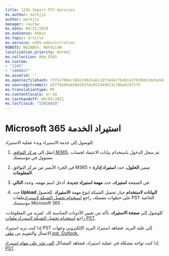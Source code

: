 ```yaml
---
title: 1245-Import-PST-Services
ms.author: markjjo
author: markjjo
manager: lauraw
ms.date: 04/21/2020
ms.audience: Admin
ms.topic: article
ms.service: o365-administration
ROBOTS: NOINDEX, NOFOLLOW
localization_priority: Normal
ms.collection: Adm_O365
ms.custom:
- "1245"
- "1800027"
ms.assetid: ''
ms.openlocfilehash: 73fb170bec3692c0631a6c2df3e9a77b4b1e2f820ddcde3ed46cfe283ef3ba74
ms.sourcegitcommit: b5f7da89a650d2915dc652449623c78be6247175
ms.translationtype: MT
ms.contentlocale: ar-SA
ms.lasthandoff: 08/05/2021
ms.locfileid: "53918418"
---
```

# <a name="microsoft-365-import-service"></a>Microsoft 365 استيراد الخدمة

للوصول إلى خدمة الاستيراد وبدء عملية الاستيراد:

1. انتقل إلى [مركز التوافق M365](https://compliance.microsoft.com/)، ثم سجل الدخول باستخدام بيانات الاعتماد لحساب مسؤول في مؤسستك.

1. في الجزء الأيسر من مركز التوافق M365 ضمن **الحلول،** حدد **استيراد إدارة**  >  **المعلومات**.

1. في الصفحة **استيراد،** حدد **مهمة استيراد جديدة**. أدخل اسم مهمة، وحدد **التالي**.

1. حدد **Upload البيانات لاستخدام** خيار تحميل الشبكة لنوع مهمة **الاستيراد**. للحصول على خطوات مفصلة، راجع [استخدام تحميل الشبكة لاستيراد](/compliance/use-network-upload-to-import-pst-files)ملفات PST الخاصة مؤسستك Microsoft 365 .

للوصول إلى **صفحة الاستيراد،** تأكد من تعيين الأذونات المناسبة لك. لمزيد من المعلومات، راجع [استخدام تحميل الشبكة لاستيراد ملفات PST](/microsoft-365/compliance/importing-pst-files-to-office-365#using-network-upload-to-import-pst-files).

إذا كنت تريد استيراد PST إلى علبة البريد، فشاهد استيراد البريد الإلكتروني وجهات الاتصال والتقويم من [ملف pst. Outlook.](https://support.office.com/article/import-email-contacts-and-calendar-from-an-outlook-pst-file-431a8e9a-f99f-4d5f-ae48-ded54b3440ac)

إذا كنت تواجه مشكلة في عملية استيراد، فشاهد المشاكل [التي تؤثر على مهام استيراد PST](/office365/troubleshoot/pst-import-service/issues-with-pst-import-job).

